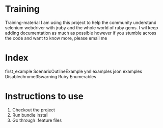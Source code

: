 Training
========

Training-material
I am using this project to help the community understand selenium webdriver with jruby
and the whole world of ruby gems. I wil keep adding documentation as much as possible
however if you stumble across the code and want to know more, please email me

Index
===============
first_example
ScenarioOutlineExample
yml examples
json examples
Disablechrome35warning
Ruby Enumerables

Instructions to use
=====================

1) Checkout the project
2) Run bundle install
3) Go through .feature files
